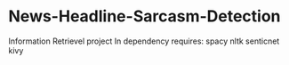 # News-Headline-Sarcasm-Detection
Information Retrievel project
In dependency requires:
  spacy
  nltk 
  senticnet
  kivy
